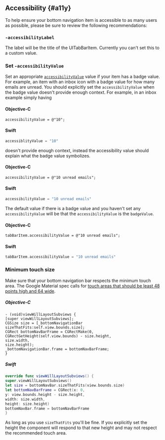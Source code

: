 ## Accessibility {#a11y}

To help ensure your bottom navigation item is accessible to as many users as possible, please
be sure to review the following recommendations:

### `-accessibilityLabel`
The label will be the title of the UITabBarItem. Currently you can't set this to a custom value.

### Set `-accessibilityValue` 

Set an appropriate
[`accessibilityValue`](https://developer.apple.com/documentation/uikit/uiaccessibilityelement/1619583-accessibilityvalue)
value if your item has a badge value. For example, an item with an inbox icon with a badge value for how many
emails are unread. You should explicitly set the `accessibilityValue` when the badge value doesn't provide enough context. For example, in an inbox example simply having

#### Objective-C
```objc
accessibilityValue = @"10";
``` 
#### Swift
```swift
accessiblityValue = "10"
```
doesn't provide enough context, instead the accessibility value should explain what the badge value symbolizes.

#### Objective-C
```objc
accessibilityValue = @"10 unread emails";
```


#### Swift
```swift
accessibilityValue = "10 unread emails"
```

The default value if there is a badge value and you haven't set any `accessibilityValue` will be that the `accessibilityValue` is the `badgeValue`.

#### Objective-C
```objc
tabBarItem.accessibilityValue = @"10 unread emails";
```
#### Swift
```swift
tabBarItem.accessibilityValue = "10 unread emails"
```

### Minimum touch size

Make sure that your bottom navigation bar respects the minimum touch area. The Google Material spec calls for [touch areas that should be least 48 points high and 64 wide](https://material.io/design/layout/spacing-methods.html#touch-click-targets). 

##### Objective-C
```objc
- (void)viewWillLayoutSubviews {
[super viewWillLayoutSubviews];
CGSize size = [_bottomNavigationBar sizeThatFits:self.view.bounds.size];
CGRect bottomNavBarFrame = CGRectMake(0, 
CGRectGetHeight(self.view.bounds) - size.height,
size.width,
size.height);
_bottomNavigationBar.frame = bottomNavBarFrame;
}

```

##### Swift
```swift
override func viewWillLayoutSubviews() {
super.viewWillLayoutSubviews()
let size = bottomNavBar.sizeThatFits(view.bounds.size)
let bottomNavBarFrame = CGRect(x: 0,
y: view.bounds.height - size.height,
width: size.width,
height: size.height)
bottomNavBar.frame = bottomNavBarFrame
}

```
As long as you use `sizeThatFits` you'll be fine. If you explicitly set the height the component will respond to that new height and may not respect the recommended touch area.
